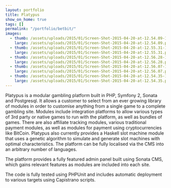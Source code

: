 ```yaml
---
layout: portfolio
title: Platypus
show_on_home: true
tags: []
permalink: "/portfolio/betbit/"
images:
  - thumb: /assets/uploads/2015/01/Screen-Shot-2015-04-20-at-12.54.09-150x150.png
    large: /assets/uploads/2015/01/Screen-Shot-2015-04-20-at-12.54.09.png
  - thumb: /assets/uploads/2015/01/Screen-Shot-2015-04-20-at-12.55.31-150x150.png
    large: /assets/uploads/2015/01/Screen-Shot-2015-04-20-at-12.55.31.png
  - thumb: /assets/uploads/2015/01/Screen-Shot-2015-04-20-at-12.56.28-150x150.png
    large: /assets/uploads/2015/01/Screen-Shot-2015-04-20-at-12.56.28.png
  - thumb: /assets/uploads/2015/01/Screen-Shot-2015-04-20-at-12.56.07-150x150.png
    large: /assets/uploads/2015/01/Screen-Shot-2015-04-20-at-12.56.07.png
  - thumb: /assets/uploads/2015/01/Screen-Shot-2015-04-20-at-12.54.35-150x150.png
    large: /assets/uploads/2015/01/Screen-Shot-2015-04-20-at-12.54.35.png
---
```


Platypus is a modular gambling platform built in PHP, Symfony 2, Sonata and
Postgresql. It allows a customer to select from an ever growing library of
modules in order to customise anything from a single game to a complete
gambling site. Modules include integration platforms to allow various types of
3rd party or native games to run with the platform, as well as bundles of
games. There are also affiliate tracking modules, various traditional payment
modules, as well as modules for payment using cryptocurrencies like BitCoin.
Platypus also currently provides a Haskell slot machine module that uses a
genetic algorithm to simulate and generate slot machines with optimal
characteristics. The platform can be fully localised via the CMS into an
arbitrary number of languages.

The platform provides a fully featured admin panel built using Sonata CMS,
which gains relevant features as modules are included into each site.

The code is fully tested using PHPUnit and includes automatic deployment to
various targets using Capistrano scripts.

